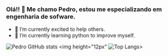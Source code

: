 ### Olá!! 👋 Me chamo Pedro, estou me especializando em engenharia de sofware. 

- 🔭 I’m currently excited to help others.
- 🌱 I’m currently learning python to improve myself.


![Pedro GitHub stats](https://github-readme-stats.vercel.app/api?username=PedrodosSantos37&show_icons=true&theme=tokyonight)
<img height="12px" ![Top Langs](https://github-readme-stats.vercel.app/api/top-langs/?username=PedrodosSantos37&layout=compact&theme=tokyonight)>
